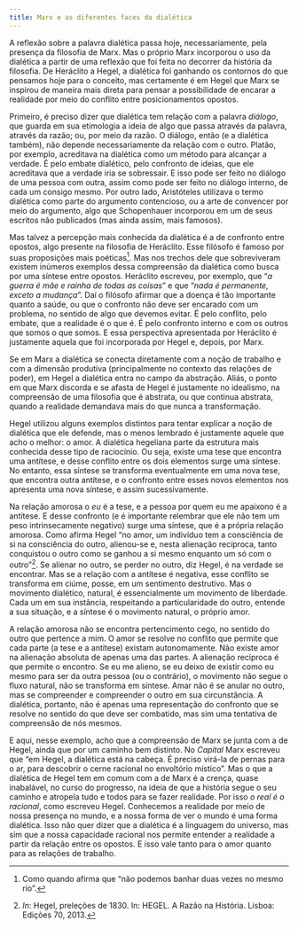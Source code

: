 ```yaml
---
title: Marx e as diferentes faces da dialética
---
```


A reflexão sobre a palavra dialética passa hoje, necessariamente, pela presença da filosofia de Marx. Mas o próprio Marx incorporou o uso da dialética a partir de uma reflexão que foi feita no decorrer da história da filosofia. De Heráclito a Hegel, a dialética foi ganhando os contornos do que pensamos hoje para o conceito, mas certamente é em Hegel que Marx se inspirou de maneira mais direta para pensar a possibilidade de encarar a realidade por meio do conflito entre posicionamentos opostos.

Primeiro, é preciso dizer que dialética tem relação com a palavra *diálogo*, que guarda em sua etimologia a ideia de algo que passa através da palavra, através da razão; ou, por meio da razão. O diálogo, então (e a dialética também), não depende necessariamente da relação com o outro. Platão, por exemplo, acreditava na dialética como um método para alcançar a verdade. É pelo embate dialético, pelo confronto de ideias, que ele acreditava que a verdade iria se sobressair. E isso pode ser feito no diálogo de uma pessoa com outra, assim como pode ser feito no diálogo interno, de cada um consigo mesmo. Por outro lado, Aristóteles utilizava o termo dialética como parte do argumento contencioso, ou a arte de convencer por meio do argumento, algo que Schopenhauer incorporou em um de seus escritos não publicados (mas ainda assim, mais famosos).

Mas talvez a percepção mais conhecida da dialética é a de confronto entre opostos, algo presente na filosofia de Heráclito. Esse filósofo é famoso por suas proposições mais poéticas[^1]. Mas nos trechos dele que sobreviveram existem inúmeros exemplos dessa compreensão da dialética como busca por uma síntese entre opostos. Heráclito escreveu, por exemplo, que “*a guerra é mãe e rainha de todas as coisas*”  e que “*nada é permanente, exceto a mudança*”. Daí o filósofo afirmar que a doença é tão importante quanto a saúde, ou que o confronto não deve ser encarado com um problema, no sentido de algo que devemos evitar. É pelo conflito, pelo embate, que a realidade é o que é. É pelo confronto interno e com os outros que somos o que somos. E essa perspectiva apresentada por Heráclito é justamente aquela que foi incorporada por Hegel e, depois, por Marx.

Se em Marx a dialética se conecta diretamente com a noção de trabalho e com a dimensão produtiva (principalmente no contexto das relações de poder), em Hegel a dialética entra no campo da abstração. Aliás, o ponto em que Marx discorda e se afasta de Hegel é justamente no idealismo, na compreensão de uma filosofia que é abstrata, ou que continua abstrata, quando a realidade demandava mais do que nunca a transformação.

Hegel utilizou alguns exemplos distintos para tentar explicar a noção de dialética que ele defende, mas o menos lembrado é justamente aquele que acho o melhor: o amor. A dialética hegeliana parte da estrutura mais conhecida desse tipo de raciocínio. Ou seja, existe uma tese que encontra uma antítese, e desse conflito entre os dois elementos surge uma síntese. No entanto, essa síntese se transforma eventualmente em uma nova tese, que encontra outra antítese, e o confronto entre esses novos elementos nos apresenta uma nova síntese, e assim sucessivamente.

Na relação amorosa o *eu* é a tese, e a pessoa por quem eu me apaixono é a antítese. E desse confronto (e é importante relembrar que ele não tem um peso intrinsecamente negativo) surge uma síntese, que é a própria relação amorosa. Como afirma Hegel “no amor, um indivíduo tem a consciência de si na consciência do outro, alienou-se e, nesta alienação recíproca, tanto conquistou o outro como se ganhou a si mesmo enquanto um só com o outro”[^2]. Se alienar no outro, se perder no outro, diz Hegel, é na verdade se encontrar. Mas se a relação com a antítese é negativa, esse conflito se transforma em ciúme, posse, em um sentimento destrutivo. Mas o movimento dialético, natural, é essencialmente um movimento de liberdade. Cada um em sua instância, respeitando a particularidade do outro, entende a sua situação, e a síntese é o movimento natural, o próprio amor.

A relação amorosa não se encontra pertencimento cego, no sentido do outro que pertence a mim. O amor se resolve no conflito que permite que cada parte (a tese e a antítese) existam autonomamente. Não existe amor na alienação absoluta de apenas uma das partes. A alienação recíproca é que permite o encontro. Se eu me alieno, se eu deixo de existir como eu mesmo para ser da outra pessoa (ou o contrário), o movimento não segue o fluxo natural, não se transforma em síntese. Amar não é se anular no outro, mas se compreender e compreender o outro em sua circunstância. A dialética, portanto, não é apenas uma representação do confronto que se resolve no sentido do que deve ser combatido, mas sim uma tentativa de compreensão de nós mesmos.

E aqui, nesse exemplo, acho que a compreensão de Marx se junta com a de Hegel, ainda que por um caminho bem distinto. No *Capital* Marx escreveu que “em Hegel, a dialética está na cabeça. É preciso virá-la de pernas para o ar, para descobrir o cerne racional no envoltório místico”. Mas o que a dialética de Hegel tem em comum com a de Marx é a crença, quase inabalável, no curso do progresso, na ideia de que a história segue o seu caminho e atropela tudo e todos para se fazer realidade. Por isso *o real é o racional*, como escreveu Hegel. Conhecemos a realidade por meio de nossa presença no mundo, e a nossa forma de ver o mundo é uma forma dialética. Isso não quer dizer que a dialética é a linguagem do universo, mas sim que a nossa capacidade racional nos permite entender a realidade a partir da relação entre os opostos. E isso vale tanto para o amor quanto para as relações de trabalho.

[^1]: Como quando afirma que “não podemos banhar duas vezes no mesmo rio”.
[^2]: *In*: Hegel, preleções de 1830. In: HEGEL. A Razão na História. Lisboa: Edições 70, 2013.
